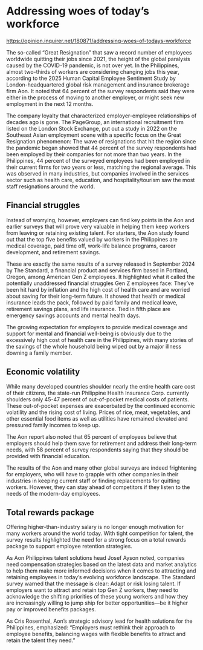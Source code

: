 # Addressing woes of today’s workforce

https://opinion.inquirer.net/180871/addressing-woes-of-todays-workforce



The so-called “Great Resignation” that saw a record number of employees worldwide quitting their jobs since 2021, the height of the global paralysis caused by the COVID-19 pandemic, is not over yet. In the Philippines, almost two-thirds of workers are considering changing jobs this year, according to the 2025 Human Capital Employee Sentiment Study by London-headquartered global risk management and insurance brokerage firm Aon. It noted that 64 percent of the survey respondents said they were either in the process of moving to another employer, or might seek new employment in the next 12 months.

The company loyalty that characterized employer-employee relationships of decades ago is gone. The PageGroup, an international recruitment firm listed on the London Stock Exchange, put out a study in 2022 on the Southeast Asian employment scene with a specific focus on the Great Resignation phenomenon: The wave of resignations that hit the region since the pandemic began showed that 44 percent of the survey respondents had been employed by their companies for not more than two years. In the Philippines, 44 percent of the surveyed employees had been employed in their current firms for two years or less, matching the regional average. This was observed in many industries, but companies involved in the services sector such as health care, education, and hospitality/tourism saw the most staff resignations around the world.



##  Financial struggles



Instead of worrying, however, employers can find key points in the Aon and earlier surveys that will prove very valuable in helping them keep workers from leaving or retaining existing talent. For starters, the Aon study found out that the top five benefits valued by workers in the Philippines are medical coverage, paid time off, work-life balance programs, career development, and retirement savings.

These are exactly the same results of a survey released in September 2024 by The Standard, a financial product and services firm based in Portland, Oregon, among American Gen Z employees. It highlighted what it called the potentially unaddressed financial struggles Gen Z employees face: They’ve been hit hard by inflation and the high cost of health care and are worried about saving for their long-term future. It showed that health or medical insurance leads the pack, followed by paid family and medical leave, retirement savings plans, and life insurance. Tied in fifth place are emergency savings accounts and mental health days.

The growing expectation for employers to provide medical coverage and support for mental and financial well-being is obviously due to the excessively high cost of health care in the Philippines, with many stories of the savings of the whole household being wiped out by a major illness downing a family member.



##  Economic volatility



While many developed countries shoulder nearly the entire health care cost of their citizens, the state-run Philippine Health Insurance Corp. currently shoulders only 45-47 percent of out-of-pocket medical costs of patients. These out-of-pocket expenses are exacerbated by the continued economic volatility and the rising cost of living. Prices of rice, meat, vegetables, and other essential food items as well as utilities have remained elevated and pressured family incomes to keep up.

The Aon report also noted that 65 percent of employees believe that employers should help them save for retirement and address their long-term needs, with 58 percent of survey respondents saying that they should be provided with financial education.

The results of the Aon and many other global surveys are indeed frightening for employers, who will have to grapple with other companies in their industries in keeping current staff or finding replacements for quitting workers. However, they can stay ahead of competitors if they listen to the needs of the modern-day employees.



##  Total rewards package



Offering higher-than-industry salary is no longer enough motivation for many workers around the world today. With tight competition for talent, the survey results highlighted the need for a strong focus on a total rewards package to support employee retention strategies.

As Aon Philippines talent solutions head Josef Ayson noted, companies need compensation strategies based on the latest data and market analytics to help them make more informed decisions when it comes to attracting and retaining employees in today’s evolving workforce landscape. The Standard survey warned that the message is clear: Adapt or risk losing talent. If employers want to attract and retain top Gen Z workers, they need to acknowledge the shifting priorities of these young workers and how they are increasingly willing to jump ship for better opportunities—be it higher pay or improved benefits packages.

As Cris Rosenthal, Aon’s strategic advisory lead for health solutions for the Philippines, emphasized: “Employers must rethink their approach to employee benefits, balancing wages with flexible benefits to attract and retain the talent they need.”